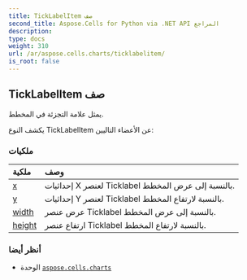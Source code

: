 ```yaml
---
title: TickLabelItem صف
second_title: Aspose.Cells for Python via .NET API المراجع
description:
type: docs
weight: 310
url: /ar/aspose.cells.charts/ticklabelitem/
is_root: false
---
```

##  TickLabelItem صف
يمثل علامة التجزئة في المخطط.



يكشف النوع TickLabelItem عن الأعضاء التاليين:

###  ملكيات
| ملكية| وصف|
| :- | :- |
| [x](/cells/python-net/ar/aspose.cells.charts/ticklabelitem/x) | إحداثيات X لعنصر Ticklabel بالنسبة إلى عرض المخطط.|
| [y](/cells/python-net/ar/aspose.cells.charts/ticklabelitem/y) | إحداثيات Y لعنصر Ticklabel بالنسبة لارتفاع المخطط.|
| [width](/cells/python-net/ar/aspose.cells.charts/ticklabelitem/width) | عرض عنصر Ticklabel بالنسبة إلى عرض المخطط.|
| [height](/cells/python-net/ar/aspose.cells.charts/ticklabelitem/height) |ارتفاع عنصر Ticklabel بالنسبة لارتفاع المخطط.|



###  أنظر أيضا
* الوحدة [`aspose.cells.charts`](..)
